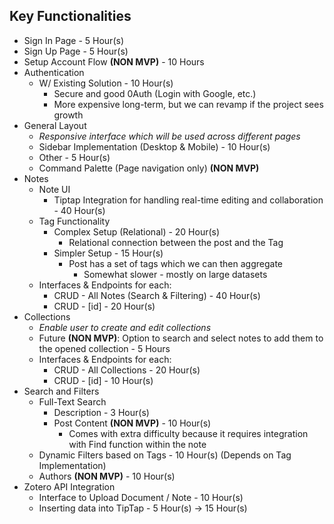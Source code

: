 ## Key Functionalities
- Sign In Page - 5 Hour(s)
- Sign Up Page - 5 Hour(s)
- Setup Account Flow **(NON MVP)** - 10 Hours 
- Authentication
	- W/ Existing Solution - 10 Hour(s)
		- Secure and good 0Auth (Login with Google, etc.)
		- More expensive long-term, but we can revamp if the project sees growth
- General Layout
	- *Responsive interface which will be used across different pages*
	- Sidebar Implementation (Desktop & Mobile) - 10 Hour(s)
	- Other - 5 Hour(s)
	- Command Palette (Page navigation only) **(NON MVP)**
- Notes
	- Note UI
		- Tiptap Integration for handling real-time editing and collaboration - 40 Hour(s)
	- Tag Functionality
		- Complex Setup (Relational) - 20 Hour(s)
			- Relational connection between the post and the Tag
		- Simpler Setup - 15 Hour(s)
			- Post has a set of tags which we can then aggregate
				- Somewhat slower - mostly on large datasets
	- Interfaces & Endpoints for each:
		- CRUD - All Notes (Search & Filtering) - 40 Hour(s)
		- CRUD - [id] - 20 Hour(s)
- Collections
	- *Enable user to create and edit collections*
	- Future **(NON MVP)**: Option to search and select notes to add them to the opened collection - 5 Hours
	- Interfaces & Endpoints for each:
		- CRUD - All Collections - 20 Hour(s)
		- CRUD - [id] - 10 Hour(s)
- Search and Filters
	- Full-Text Search
		- Description - 3 Hour(s)
		- Post Content **(NON MVP)** - 10 Hour(s)
			- Comes with extra difficulty because it requires integration with Find function within the note
	- Dynamic Filters based on Tags - 10 Hour(s) (Depends on Tag Implementation)
	- Authors **(NON MVP)** - 10 Hour(s) 
- Zotero API Integration
	- Interface to Upload Document / Note - 10 Hour(s)
	- Inserting data into TipTap - 5 Hour(s) -> 15 Hour(s)
